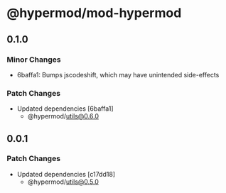 # @hypermod/mod-hypermod

## 0.1.0

### Minor Changes

- 6baffa1: Bumps jscodeshift, which may have unintended side-effects

### Patch Changes

- Updated dependencies [6baffa1]
  - @hypermod/utils@0.6.0

## 0.0.1

### Patch Changes

- Updated dependencies [c17dd18]
  - @hypermod/utils@0.5.0
